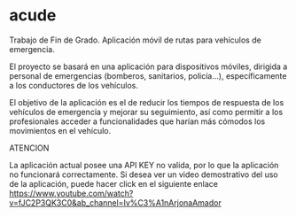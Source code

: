 # acude
Trabajo de Fin de Grado. Aplicación móvil de rutas para vehículos de emergencia.

El proyecto se basará en una aplicación para dispositivos móviles, dirigida a personal de emergencias (bomberos, sanitarios, policía…), específicamente a los conductores de los vehículos.

El objetivo de la aplicación es el de reducir los tiempos de respuesta de los vehículos de emergencia y mejorar su seguimiento, así como permitir a los profesionales acceder a funcionalidades que harían más cómodos los movimientos en el vehículo.

  ATENCION
  
La aplicación actual posee una API KEY no valida, por lo que la aplicación no funcionará correctamente.
Si desea ver un video demostrativo del uso de la aplicación, puede hacer click en el siguiente enlace
https://www.youtube.com/watch?v=fJC2P3QK3C0&ab_channel=Iv%C3%A1nArjonaAmador
